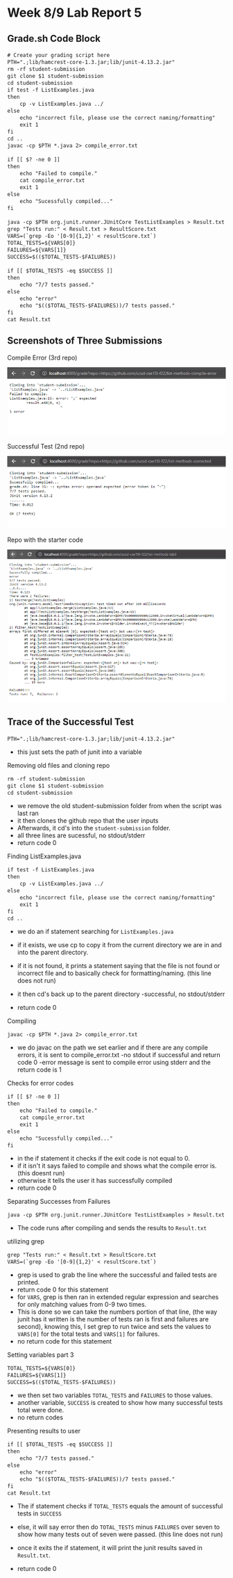 # Week 8/9 Lab Report 5

## Grade.sh Code Block
    # Create your grading script here
    PTH=".;lib/hamcrest-core-1.3.jar;lib/junit-4.13.2.jar"
    rm -rf student-submission
    git clone $1 student-submission
    cd student-submission
    if test -f ListExamples.java
    then
        cp -v ListExamples.java ../
    else 
        echo "incorrect file, please use the correct naming/formatting"
        exit 1
    fi
    cd .. 
    javac -cp $PTH *.java 2> compile_error.txt

    if [[ $? -ne 0 ]]
    then
        echo "Failed to compile."
        cat compile_error.txt
        exit 1
    else
        echo "Sucessfully compiled..."
    fi

    java -cp $PTH org.junit.runner.JUnitCore TestListExamples > Result.txt
    grep "Tests run:" < Result.txt > ResultScore.txt
    VARS=(`grep -Eo '[0-9]{1,2}' < resultScore.txt`)
    TOTAL_TESTS=${VARS[0]}
    FAILURES=${VARS[1]}
    SUCCESS=$(($TOTAL_TESTS-$FAILURES))

    if [[ $TOTAL_TESTS -eq $SUCCESS ]]
    then
        echo "7/7 tests passed."
    else
        echo "error"
        echo "$(($TOTAL_TESTS-$FAILURES))/7 tests passed."
    fi
    cat Result.txt

## Screenshots of Three Submissions

Compile Error (3rd repo)

![image](screenshots/week8/image4.png)

Successful Test (2nd repo)

![image](screenshots/week8/image2.png)

Repo with the starter code

![image](screenshots/week8/image3.png)

## Trace of the Successful Test

    PTH=".;lib/hamcrest-core-1.3.jar;lib/junit-4.13.2.jar"

- this just sets the path of junit into a variable

Removing old files and cloning repo

    rm -rf student-submission
    git clone $1 student-submission
    cd student-submission

-  we remove the old student-submission folder from when the script was last ran
- it then clones the github repo that the user inputs
- Afterwards, it cd's into the `student-submission` folder.
- all three lines are sucessful, no stdout/stderr
- return code 0

Finding ListExamples.java

    if test -f ListExamples.java
    then
        cp -v ListExamples.java ../
    else 
        echo "incorrect file, please use the correct naming/formatting"
        exit 1
    fi
    cd .. 

- we do an if statement searching for `ListExamples.java`
- if it exists, we use cp to copy it from the current directory we are in and into the parent directory.

- if it is not found, it prints a statement saying that the file is not found or incorrect file and to basically check for formatting/naming. (this line does not run)

- it then cd's back up to the parent directory
-successful, no stdout/stderr
- return code 0

Compiling

    javac -cp $PTH *.java 2> compile_error.txt

- we do javac on the path we set earlier and if there are any compile errors, it is sent to compile_error.txt
-no stdout if successful and return code 0
-error message is sent to compile error using stderr and the return code is 1

Checks for error codes

    if [[ $? -ne 0 ]]
    then
        echo "Failed to compile."
        cat compile_error.txt
        exit 1
    else
        echo "Sucessfully compiled..."
    fi
- in the if statement it checks if the exit code is not equal to 0.
- if it isn't it says failed to compile and shows what the compile error is. (this doesnt run)
- otherwise it tells the user it has successfully compiled 
- return code 0

Separating Successes from Failures

    java -cp $PTH org.junit.runner.JUnitCore TestListExamples > Result.txt
    

- The code runs after compiling and sends the results to `Result.txt`

utilizing grep

    grep "Tests run:" < Result.txt > ResultScore.txt
    VARS=(`grep -Eo '[0-9]{1,2}' < resultScore.txt`)
- grep is used to grab the line where the successful and failed tests are printed.
- return code 0 for this statement
- for `VARS`, grep is then ran in extended regular expression and searches for only matching values from 0-9 two times.
- This is done so we can take the numbers portion of that line, (the way junit has it written is the number of tests ran is first and failures are second), knowing this, I set grep to run twice and sets the values to `VARS[0]` for the total tests and `VARS[1]` for failures.
- no return code for this statement

Setting variables part 3

    TOTAL_TESTS=${VARS[0]}
    FAILURES=${VARS[1]}
    SUCCESS=$(($TOTAL_TESTS-$FAILURES))

- we then set two variables `TOTAL_TESTS` and `FAILURES` to those values.
- another variable, `SUCCESS` is created to show how many successful tests total were done.
- no return codes

Presenting results to user

    if [[ $TOTAL_TESTS -eq $SUCCESS ]]
    then
        echo "7/7 tests passed."
    else
        echo "error"
        echo "$(($TOTAL_TESTS-$FAILURES))/7 tests passed."
    fi
    cat Result.txt

- The if statement checks if `TOTAL_TESTS` equals the amount of successful tests in `SUCCESS`

- else, it will say error then do `TOTAL_TESTS` minus `FAILURES` over seven to show how many tests out of seven were passed. (this line does not run)

- once it exits the if statement, it will print the junit results saved in `Result.txt`.
- return code 0
